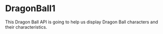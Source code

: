 # DragonBall1
This Dragon Ball API is going to help us display Dragon Ball characters and their characteristics. 
